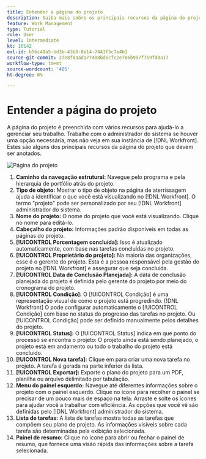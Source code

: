 ```yaml
---
title: Entender a página do projeto
description: Saiba mais sobre os principais recursos da página do projeto em [!DNL  Workfront] para ajudar você a planejar e gerenciar seus projetos.
feature: Work Management
type: Tutorial
role: User
level: Intermediate
kt: 10142
exl-id: b56c49a5-bd3b-43b0-8e14-7443f5c7e4b1
source-git-commit: 27e8f0aada77488bd6cfc2e786b997f759fd0a17
workflow-type: tm+mt
source-wordcount: '405'
ht-degree: 0%

---
```


# Entender a página do projeto

A página do projeto é preenchida com vários recursos para ajudá-lo a gerenciar seu trabalho. Trabalhe com o administrador do sistema se houver uma opção necessária, mas não veja em sua instância de [!DNL Workfront]. Estes são alguns dos principais recursos da página do projeto que devem ser anotados.

![Página do projeto](assets/project-page-graphic-for-planner.png)

1. **Caminho da navegação estrutural:** Navegue pelo programa e pela hierarquia de portfólio atrás do projeto.
2. **Tipo de objeto:** Mostrar o tipo de objeto na página de aterrissagem ajuda a identificar o que você está visualizando no [!DNL Workfront]. O termo &quot;projeto&quot; pode ser personalizado por seu [!DNL Workfront] administrador do sistema.
3. **Nome do projeto:** O nome do projeto que você está visualizando. Clique no nome para editá-lo.
4. **Cabeçalho do projeto:** Informações padrão disponíveis em todas as páginas do projeto.
5. **[!UICONTROL Porcentagem concluída]:** Isso é atualizado automaticamente, com base nas tarefas concluídas no projeto.
6. **[!UICONTROL Proprietário do projeto]:** Na maioria das organizações, esse é o gerente do projeto. Esta é a pessoa responsável pela gestão do projeto no [!DNL Workfront] e assegurar que seja concluída.
7. **[!UICONTROL Data de Conclusão Planejada]:** A data de conclusão planejada do projeto é definida pelo gerente do projeto por meio do cronograma do projeto.
8. **[!UICONTROL Condição]:** O [!UICONTROL Condição] é uma representação visual de como o projeto está progredindo. [!DNL Workfront] O pode configurar automaticamente o [!UICONTROL Condição] com base no status do progresso das tarefas no projeto. Ou [!UICONTROL Condição] pode ser definido manualmente pelos detalhes do projeto.
9. **[!UICONTROL Status]:** O [!UICONTROL Status] indica em que ponto do processo se encontra o projeto: O projeto ainda está sendo planejado, o projeto está em andamento ou todo o trabalho do projeto está concluído.
10. **[!UICONTROL Nova tarefa]:** Clique em para criar uma nova tarefa no projeto. A tarefa é gerada na parte inferior da lista.
11. **[!UICONTROL Exportar]:** Exporte o plano do projeto para um PDF, planilha ou arquivo delimitado por tabulação.
12. **Menu do painel esquerdo:** Navegue até diferentes informações sobre o projeto com o painel esquerdo. Clique no ícone para recolher o painel se precisar de um pouco mais de espaço na tela. Arraste e solte os ícones para ajudar você a trabalhar com eficiência. As opções que você vê são definidas pelo [!DNL Workfront] administrador do sistema.
13. **Lista de tarefas:** A lista de tarefas mostra todas as tarefas que compõem seu plano de projeto. As informações visíveis sobre cada tarefa são determinadas pela exibição selecionada.
14. **Painel de resumo:** Clique no ícone para abrir ou fechar o painel de resumo, que fornece uma visão rápida das informações sobre a tarefa selecionada.
